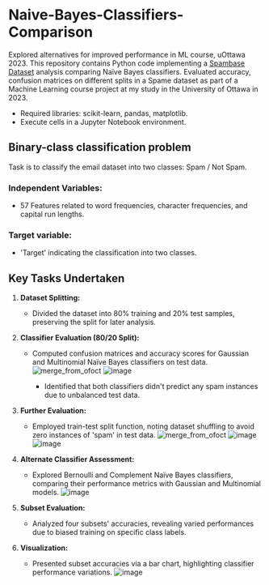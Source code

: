 # **Naive-Bayes-Classifiers-Comparison**
Explored alternatives for improved performance in ML course, uOttawa 2023.
This repository contains Python code implementing a [Spambase Dataset](https://archive.ics.uci.edu/ml/machine-learning-databases/spambase/spambase.data) analysis comparing Naïve Bayes classifiers. Evaluated accuracy, confusion matrices on different splits in a Spame dataset as part of a Machine Learning course project at my study in the University of Ottawa in 2023.

- Required libraries: scikit-learn, pandas, matplotlib.
- Execute cells in a Jupyter Notebook environment.

## Binary-class classification problem
Task is to classify the email dataset into two classes: Spam / Not Spam.

### Independent Variables:
   +	57 Features related to word frequencies, character frequencies, and capital run lengths.
### Target variable:
   +	'Target' indicating the classification into two classes.


## **Key Tasks Undertaken**

1. **Dataset Splitting:**
   - Divided the dataset into 80% training and 20% test samples, preserving the split for later analysis.

2. **Classifier Evaluation (80/20 Split):**
   - Computed confusion matrices and accuracy scores for Gaussian and Multinomial Naïve Bayes classifiers on test data.
     ![merge_from_ofoct](https://github.com/RimTouny/Naive-Bayes-Classifiers-Comparison/assets/48333870/21dec124-f8d2-4abf-a10f-984fbcbadb86)
     ![image](https://github.com/RimTouny/Naive-Bayes-Classifiers-Comparison/assets/48333870/e6e7a4e3-51f5-4959-8bab-c01dfa21ceef)

     - Identified that both classifiers didn't predict any spam instances due to unbalanced test data.
     


3. **Further Evaluation:**
   - Employed train-test split function, noting dataset shuffling to avoid zero instances of 'spam' in test data.
     ![merge_from_ofoct](https://github.com/RimTouny/Naive-Bayes-Classifiers-Comparison/assets/48333870/8c3296f0-ef3a-474d-bc68-c1879860d84c)
    ![image](https://github.com/RimTouny/Naive-Bayes-Classifiers-Comparison/assets/48333870/bad81b8a-aa64-4b2b-b5fc-092daab9bfd9)
![image](https://github.com/RimTouny/Naive-Bayes-Classifiers-Comparison/assets/48333870/ae1cd56a-ae40-4e58-90e4-13039b0282b1)




4. **Alternate Classifier Assessment:**
   - Explored Bernoulli and Complement Naïve Bayes classifiers, comparing their performance metrics with Gaussian and Multinomial models.
     ![image](https://github.com/RimTouny/Naive-Bayes-Classifiers-Comparison/assets/48333870/20f4a49d-d649-4b3f-a5e7-efa02f8b592a)


5. **Subset Evaluation:**
   - Analyzed four subsets' accuracies, revealing varied performances due to biased training on specific class labels.

6. **Visualization:**
   - Presented subset accuracies via a bar chart, highlighting classifier performance variations.
     ![image](https://github.com/RimTouny/Naive-Bayes-Classifiers-Comparison/assets/48333870/8f02fa0a-baa6-4bb3-8ed4-f40379b649c8)

